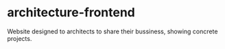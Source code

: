 # architecture-frontend
Website designed to architects to share their bussiness, showing concrete projects.
